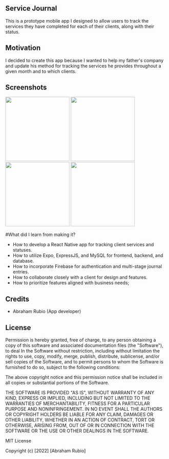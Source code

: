 ## Service Journal
This is a prototype mobile app I designed to allow users to track the services they have completed for each of their clients, along with their status.

## Motivation
I decided to create this app because I wanted to help my father's company and update his method for tracking the services he provides throughout a given month and to which clients.
 
## Screenshots
<p float="left">
  <img src="https://github.com/Abe-54/Service-Journal-App/assets/93175657/61cbff15-338c-4039-82c3-9a59365c54f3" width="200" />
  <img src="https://github.com/Abe-54/Service-Journal-App/assets/93175657/9465b905-003a-48a3-bf2d-eea2fce8afaf" width="200" />
  <img src="https://github.com/Abe-54/Service-Journal-App/assets/93175657/e88023d8-7984-4e34-a373-53ccade2ccb7" width="200" />
  <img src="https://github.com/Abe-54/Service-Journal-App/assets/93175657/86c72e42-bbde-4d73-91ab-24b2968c9ffb" width="200" />
</p>

#What did I learn from making it?
- How to develop a React Native app for tracking client services and statuses.
- How to utilize Expo, ExpressJS, and MySQL for frontend, backend, and database.
- How to incorporate Firebase for authentication and multi-stage journal entries.
- How to collaborate closely with a client for design and features.
- How to prioritize features aligned with business needs;

## Credits
- Abraham Rubio (App developer)


## License
Permission is hereby granted, free of charge, to any person obtaining a copy
of this software and associated documentation files (the "Software"), to deal
In the Software without restriction, including without limitation the rights
to use, copy, modify, merge, publish, distribute, sublicense, and/or sell
copies of the Software, and to permit persons to whom the Software is
furnished to do so, subject to the following conditions:

The above copyright notice and this permission notice shall be included in all
copies or substantial portions of the Software.

THE SOFTWARE IS PROVIDED "AS IS", WITHOUT WARRANTY OF ANY KIND, EXPRESS OR
IMPLIED, INCLUDING BUT NOT LIMITED TO THE WARRANTIES OF MERCHANTABILITY,
FITNESS FOR A PARTICULAR PURPOSE AND NONINFRINGEMENT. IN NO EVENT SHALL THE
AUTHORS OR COPYRIGHT HOLDERS BE LIABLE FOR ANY CLAIM, DAMAGES OR OTHER
LIABILITY, WHETHER IN AN ACTION OF CONTRACT, TORT OR OTHERWISE, ARISING FROM,
OUT OF OR IN CONNECTION WITH THE SOFTWARE OR THE USE OR OTHER DEALINGS IN THE
SOFTWARE.

MIT License

Copyright (c) [2022] [Abraham Rubio]

